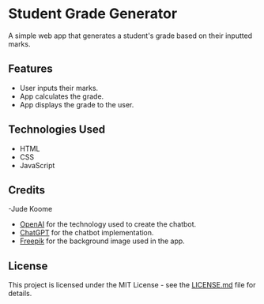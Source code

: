 # Student Grade Generator

A simple web app that generates a student's grade based on their inputted marks.

## Features

- User inputs their marks.
- App calculates the grade.
- App displays the grade to the user.

## Technologies Used

- HTML
- CSS
- JavaScript

## Credits
-Jude Koome
- [OpenAI](https://openai.com/) for the technology used to create the chatbot.
- [ChatGPT](https://github.com/chatgpt) for the chatbot implementation.
- [Freepik](https://www.freepik.com) for the background image used in the app.

## License

This project is licensed under the MIT License - see the [LICENSE.md](LICENSE.md) file for details.
